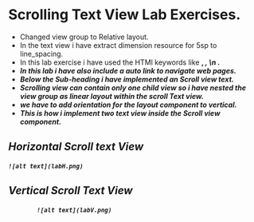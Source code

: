 # Scrolling Text View Lab Exercises.
- Changed view group to Relative layout.
- In the text view i have extract dimension resource for 5sp to line_spacing.
- In this lab exercise i have used the HTMl keywords like <b> , <i>, \n .
- In this lab i have also include a auto link to navigate web pages.
- Below the Sub-heading i have implemented an Scroll view text.
- Scrolling view can contain only one child view so i have nested the view group as linear layout within the scroll Text view.
- we have to add orientation for the layout component to vertical.
- This is how i implement two text view inside the Scroll view component.

## Horizontal Scroll text View
	![alt text](labH.png)
## Vertical Scroll Text View	
			![alt text](labV.png)


